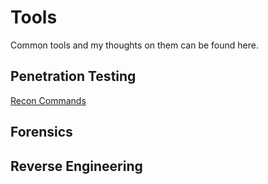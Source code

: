 # Tools

Common tools and my thoughts on them can be found here.

## Penetration Testing

[Recon Commands](/resources/recommand.md)

## Forensics

## Reverse Engineering
